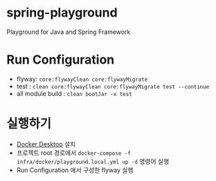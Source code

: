 # spring-playground
Playground for Java and Spring Framework

# Run Configuration
- flyway: `core:flywayClean core:flywayMigrate`
- test : `clean core:flywayClean core:flywayMigrate test --continue`
- all module build : `clean bootJar -x test`

# 실행하기
- [Docker Desktop](https://www.docker.com/products/docker-desktop/) 설치
- 프로젝트 root 경로에서 ```docker-compose -f infra/docker/playground.local.yml up -d``` 명령어 실행
- Run Configuration 에서 구성한 flyway 실행